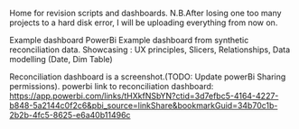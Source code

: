 Home for revision scripts and dashboards.
N.B.After losing one too many projects to a hard disk error, I will be uploading everything from now on.

Example dashboard PowerBi
Example dashboard from synthetic reconciliation data.
Showcasing :
UX principles,
Slicers,
Relationships,
Data modelling (Date, Dim Table)


Reconciliation dashboard is a screenshot.(TODO: Update powerBi Sharing permissions).
powerbi link to reconciliation dashboard: https://app.powerbi.com/links/tHXkfNSbYN?ctid=3d7efbc5-4164-4227-b848-5a2144c0f2c6&pbi_source=linkShare&bookmarkGuid=34b70c1b-2b2b-4fc5-8625-e6a40b11496c




